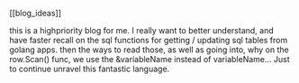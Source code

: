 [[blog_ideas]]

this is a highpriority blog for me. I really want to better understand, and have faster recall on the sql functions for getting / updating sql tables from golang apps. then the ways to read those, as well as going into, why on the row.Scan() func, we use the &variableName instead of variableName... Just to continue unravel this fantastic language.